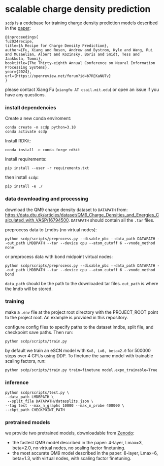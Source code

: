 # scalable charge density prediction

`scdp` is a codebase for training charge density prediction models described in the [paper](https://openreview.net/forum?id=b7REKaNUTv):

```
@inproceedings{
fu2024recipe,
title={A Recipe for Charge Density Prediction},
author={Fu, Xiang and Rosen, Andrew and Bystrom, Kyle and Wang, Rui and Musaelian, Albert and Kozinsky, Boris and Smidt, Tess and Jaakkola, Tommi},
booktitle={The Thirty-eighth Annual Conference on Neural Information Processing Systems},
year={2024},
url={https://openreview.net/forum?id=b7REKaNUTv}
}
```

please contact Xiang Fu (`xiangfu AT csail.mit.edu`) or open an issue if you have any questions.

### install dependencies

Create a new conda enviroment:

```
conda create -n scdp python=3.10
conda activate scdp
```

Install RDKit:
```
conda install -c conda-forge rdkit
```

Install requirements:

```
pip install --user -r requirements.txt
```

then install `scdp`:

```
pip install -e ./
```

### data downloading and processing

download the QM9 charge density dataset to `DATAPATH` from: https://data.dtu.dk/articles/dataset/QM9_Charge_Densities_and_Energies_Calculated_with_VASP/16794500. `DATAPATH` should contain all the `.tar` files.

preprocess data to Lmdbs (no virtual nodes):

```
python scdp/scripts/preprocess.py --disable_pbc --data_path DATAPATH --out_path LMDBPATH --tar --device cpu --atom_cutoff 6 --vnode_method none
```

or preprocess data with bond midpoint virtual nodes:

```
python scdp/scripts/preprocess.py --disable_pbc --data_path DATAPATH --out_path LMDBPATH --tar --device cpu --atom_cutoff 6 --vnode_method bond 
```

`data_path` should be the path to the downloaded tar files. `out_path` is where the lmdb will be stored.

### training

make a `.env` file at the project root directory with the PROJECT_ROOT point to the project root. An example is provided in this repository.

configure config files to specify paths to the dataset lmdbs, split file, and checkpoint save paths. Then run:

```
python scdp/scripts/train.py 
```

by default we train an eSCN model with `K=8, L=6, beta=2.0` for 500000 steps over 4 GPUs using DDP. To finetune the same model with trainable scaling factors, run:

```
python scdp/scripts/train.py train=finetune model.expo_trainable=True
```

### inference

```
python scdp/scripts/test.py \
--data_path LMDBPATH \
 --split_file DATAPATH/datasplits.json \
--tag test --max_n_graphs 10000 --max_n_probe 400000 \
--ckpt_path CHECKPOINT_PATH
```

### pretrained models

we provide two pretrained models, downloadable from [Zenodo](https://zenodo.org/records/13146215):

- the fastest QM9 model described in the paper: 4-layer, Lmax=3, beta=2.0, no virtual nodes, no scaling factor finetuning.
- the most accurate QM9 model described in the paper: 8-layer, Lmax=6, beta=1.3, with virtual nodes, with scaling factor finetuning.
